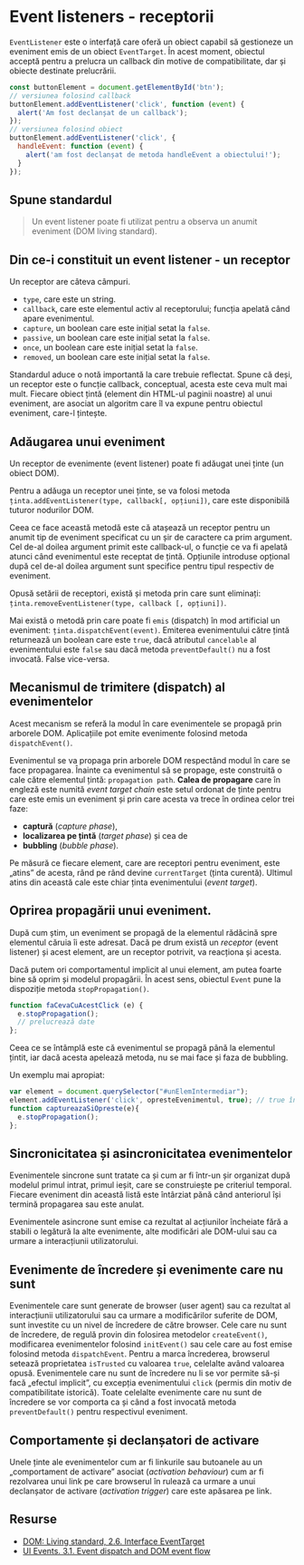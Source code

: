 # Event listeners - receptorii

`EventListener` este o interfață care oferă un obiect capabil să gestioneze un eveniment emis de un obiect `EventTarget`. În acest moment, obiectul acceptă pentru a prelucra un callback din motive de compatibilitate, dar și obiecte destinate prelucrării.

```javascript
const buttonElement = document.getElementById('btn');
// versiunea folosind callback
buttonElement.addEventListener('click', function (event) {
  alert('Am fost declanșat de un callback');
});
// versiunea folosind obiect
buttonElement.addEventListener('click', {
  handleEvent: function (event) {
    alert('am fost declanșat de metoda handleEvent a obiectului!');
  }
});
```

## Spune standardul

> Un event listener poate fi utilizat pentru a observa un anumit eveniment (DOM living standard).

## Din ce-i constituit un event listener - un receptor

Un receptor are câteva câmpuri.

-   `type`, care este un string.
-   `callback`, care este elementul activ al receptorului; funcția apelată când apare evenimentul.
-   `capture`, un boolean care este inițial setat la `false`.
-   `passive`, un boolean care este inițial setat la `false`.
-   `once`, un boolean care este inițial setat la `false`.
-   `removed`, un boolean care este inițial setat la `false`.

Standardul aduce o notă importantă la care trebuie reflectat. Spune că deși, un receptor este o funcție callback, conceptual, acesta este ceva mult mai mult. Fiecare obiect țintă (element din HTML-ul paginii noastre) al unui eveniment, are asociat un algoritm care îl va expune pentru obiectul eveniment, care-l țintește.

## Adăugarea unui eveniment

Un receptor de evenimente (event listener) poate fi adăugat unei ținte (un obiect DOM).

Pentru a adăuga un receptor unei ținte, se va folosi metoda `ținta.addEventListener(type, callback[, opțiuni])`, care este disponibilă tuturor nodurilor DOM.

Ceea ce face această metodă este că atașează un receptor pentru un anumit tip de eveniment specificat cu un șir de caractere ca prim argument. Cel de-al doilea argument primit este callback-ul, o funcție ce va fi apelată atunci când evenimentul este receptat de țintă. Opțiunile introduse opțional după cel de-al doilea argument sunt specifice pentru tipul respectiv de eveniment.

Opusă setării de receptori, există și metoda prin care sunt eliminați: `ținta.removeEventListener(type, callback [, opțiuni])`.

Mai există o metodă prin care poate fi `emis` (dispatch) în mod artificial un eveniment: `ținta.dispatchEvent(event)`. Emiterea evenimentului către țintă returnează un boolean care este `true`, dacă atributul `cancelable` al evenimentului este `false` sau dacă metoda `preventDefault()` nu a fost invocată. False vice-versa.

## Mecanismul de trimitere (dispatch) al evenimentelor

Acest mecanism se referă la modul în care evenimentele se propagă prin arborele DOM. Aplicațiile pot emite evenimente folosind metoda `dispatchEvent()`.

Evenimentul se va propaga prin arborele DOM respectând modul în care se face propagarea. Înainte ca evenimentul să se propage, este construită o cale către elementul țintă: `propagation path`. **Calea de propagare** care în engleză este numită *event target chain* este setul ordonat de ținte pentru care este emis un eveniment și prin care acesta va trece în ordinea celor trei faze:

-   **captură** (*capture phase*),
-   **localizarea pe țintă** (*target phase*) și cea de
-   **bubbling** (*bubble phase*).

Pe măsură ce fiecare element, care are receptori pentru eveniment, este „atins” de acesta, rând pe rând devine `currentTarget` (ținta curentă). Ultimul atins din această cale este chiar ținta evenimentului (*event target*).

## Oprirea propagării unui eveniment.

După cum știm, un eveniment se propagă de la elementul rădăcină spre elementul căruia îi este adresat. Dacă pe drum există un *receptor* (event listener) și acest element, are un receptor potrivit, va reacționa și acesta.

Dacă putem ori comportamentul implicit al unui element, am putea foarte bine să oprim și modelul propagării. În acest sens, obiectul `Event` pune la dispoziție metoda `stopPropagation()`.

```javascript
function faCevaCuAcestClick (e) {
  e.stopPropagation();
  // prelucrează date
};
```

Ceea ce se întâmplă este că evenimentul se propagă până la elementul țintit, iar dacă acesta apelează metoda, nu se mai face și faza de bubbling.

Un exemplu mai apropiat:

```javascript
var element = document.querySelector("#unElemIntermediar");
element.addEventListener('click', opresteEvenimentul, true); // true înseamnă să capturezi evenimentul
function captureazaSiOpreste(e){
  e.stopPropagation();
};
```

## Sincronicitatea și asincronicitatea evenimentelor

Evenimentele sincrone sunt tratate ca și cum ar fi într-un șir organizat după modelul primul intrat, primul ieșit, care se construiește pe criteriul temporal. Fiecare eveniment din această listă este întârziat pănă când anteriorul își termină propagarea sau este anulat.

Evenimentele asincrone sunt emise ca rezultat al acțiunilor încheiate fără a stabili o legătură la alte evenimente, alte modificări ale DOM-ului sau ca urmare a interacțiunii utilizatorului.

## Evenimente de încredere și evenimente care nu sunt

Evenimentele care sunt generate de browser (user agent) sau ca rezultat al interacțiunii utilizatorului sau ca urmare a modificărilor suferite de DOM, sunt investite cu un nivel de încredere de către browser. Cele care nu sunt de încredere, de regulă provin din folosirea metodelor `createEvent()`, modificarea evenimentelor folosind `initEvent()` sau cele care au fost emise folosind metoda `dispatchEvent`. Pentru a marca încrederea, browserul setează proprietatea `isTrusted` cu valoarea `true`, celelalte având valoarea opusă. Evenimentele care nu sunt de încredere nu li se vor permite să-și facă „efectul implicit”, cu excepția evenimentului `click` (permis din motiv de compatibilitate istorică). Toate celelalte evenimente care nu sunt de încredere se vor comporta ca și când a fost invocată metoda `preventDefault()` pentru respectivul eveniment.

## Comportamente și declanșatori de activare

Unele ținte ale evenimentelor cum ar fi linkurile sau butoanele au un „comportament de activare” asociat (*activation behaviour*) cum ar fi rezolvarea unui link pe care browserul în rulează ca urmare a unui declanșator de activare (*activation trigger*) care este apăsarea pe link.

## Resurse

- [DOM: Living standard, 2.6. Interface EventTarget](https://dom.spec.whatwg.org/#concept-event-listener)
- [UI Events. 3.1. Event dispatch and DOM event flow](https://www.w3.org/TR/DOM-Level-3-Events/#event-flow)
